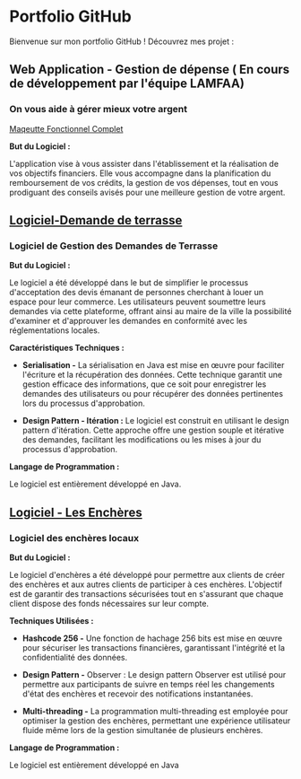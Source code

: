 # Portfolio GitHub

Bienvenue sur mon portfolio GitHub ! Découvrez mes projet :

## Web Application - Gestion de dépense ( En cours de développement par l'équipe LAMFAA)
### On vous aide à gérer mieux votre argent

[Maqeutte Fonctionnel Complet](https://www.figma.com/file/ijPGKokfUxJ064G1LNCnz8/Maquette-Final?type=design&node-id=0%3A1&mode=design&t=eSzEY6DlF98F9h4q-1)

**But du Logiciel :**

L'application vise à vous assister dans l'établissement et la réalisation de vos objectifs financiers. Elle vous accompagne dans la planification du remboursement de vos crédits, la gestion de vos dépenses, tout en vous prodiguant des conseils avisés pour une meilleure gestion de votre argent.

## [Logiciel-Demande de terrasse](https://github.com/amartuvshinpurevbaatar/Portfolio/tree/11332b3c41464a41356289eb14854f0b93461601/Logiciel_Demande_Terasse)
### Logiciel de Gestion des Demandes de Terrasse

**But du Logiciel :**

Le logiciel a été développé dans le but de simplifier le processus d'acceptation des devis émanant de personnes cherchant à louer un espace pour leur commerce. Les utilisateurs peuvent soumettre leurs demandes via cette plateforme, offrant ainsi au maire de la ville la possibilité d'examiner et d'approuver les demandes en conformité avec les réglementations locales.

**Caractéristiques Techniques :**

- **Serialisation -** La sérialisation en Java est mise en œuvre pour faciliter l'écriture et la récupération des données. Cette technique garantit une gestion efficace des informations, que ce soit pour enregistrer les demandes des utilisateurs ou pour récupérer des données pertinentes lors du processus d'approbation.

- **Design Pattern - Itération :** Le logiciel est construit en utilisant le design pattern d'itération. Cette approche offre une gestion souple et itérative des demandes, facilitant les modifications ou les mises à jour du processus d'approbation.

**Langage de Programmation :**

Le logiciel est entièrement développé en Java.

## [Logiciel - Les Enchères](https://github.com/amartuvshinpurevbaatar/Portfolio/tree/9991934f7ce9554650c04213a412fa2b649625dd/Les_encheres)
### Logiciel des enchères locaux

**But du Logiciel :**

Le logiciel d'enchères a été développé pour permettre aux clients de créer des enchères et aux autres clients de participer à ces enchères. L'objectif est de garantir des transactions sécurisées tout en s'assurant que chaque client dispose des fonds nécessaires sur leur compte.

**Techniques Utilisées :**

- **Hashcode 256 -** Une fonction de hachage 256 bits est mise en œuvre pour sécuriser les transactions financières, garantissant l'intégrité et la confidentialité des données.

- **Design Pattern -** Observer : Le design pattern Observer est utilisé pour permettre aux participants de suivre en temps réel les changements d'état des enchères et recevoir des notifications instantanées.

- **Multi-threading -** La programmation multi-threading est employée pour optimiser la gestion des enchères, permettant une expérience utilisateur fluide même lors de la gestion simultanée de plusieurs enchères.

**Langage de Programmation :**

Le logiciel est entièrement développé en Java
